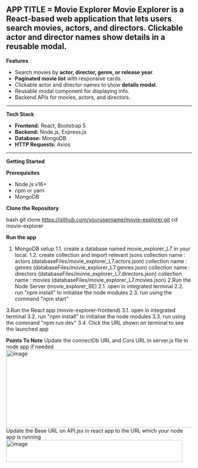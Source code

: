  APP TITLE = Movie Explorer
Movie Explorer is a React-based web application that lets users search movies, actors, and directors. Clickable actor and director names show details in a reusable modal. 
---

 **Features**

- Search movies by **actor, director, genre, or release year**.  
- **Paginated movie list** with responsive cards.  
- Clickable actor and director names to show **details modal**.  
- Reusable modal component for displaying info.  
- Backend APIs for movies, actors, and directors.  
---

 **Tech Stack**

- **Frontend:** React, Bootstrap 5  
- **Backend:** Node.js, Express.js  
- **Database:** MongoDB  
- **HTTP Requests:** Axios  

---

 **Getting Started**

 **Prerequisites**

- Node.js v16+  
- npm or yarn  
- MongoDB  

 **Clone the Repository**

bash
git clone https://github.com/yourusername/movie-explorer.git
cd movie-explorer

**Run the app**
1. MongoDB setup
   1.1. create a database named movie_explorer_L7 in your local.
   1.2. create collection and import relevant jsons
        collection name : actors (databaseFiles/movie_explorer_L7.actors.json)
        collection name : genres (databaseFiles/movie_explorer_L7.genres.json)
        collection name : directors (databaseFiles/movie_explorer_L7.directors.json)
        collection name : movies (databaseFiles/movie_explorer_L7.movies.json)
2.Run the Node Server (movie_explorer_BE)
  2.1. open in integrated terminal
  2.2. run "npm install" to initialise the node modules
  2.3. run using the command "npm start"

3.Run the React app (movie-explorer-frontend)
  3.1. open in integrated terminal
  3.2. run "npm install" to initialise the node modules
  3.3. run using the command "npm run dev"
  3.4. Click the URL shown on terminal to see the launched app

**Points To Note**
Update the connectDb URL and Cors URL in server.js file in node app if needed
<img width="632" height="211" alt="image" src="https://github.com/user-attachments/assets/7c6c193e-56b6-440c-92fe-e3710c87d77c" />
Update the Base URL on API.jsx in react app to the URL which your node app is running
<img width="478" height="60" alt="image" src="https://github.com/user-attachments/assets/cbce691f-40d4-4ccd-adde-86582605381a" />

